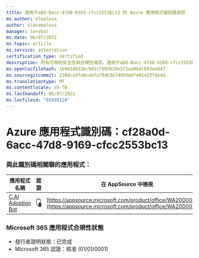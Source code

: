 ```yaml
---
title: 適用于a0d-6acc-47d8-9169-cfcc2553bc13 的 Azure 應用程式識別碼資訊
ms.author: elmalova
author: elenamalova
manager: tonybal
ms.date: 06/07/2022
ms.topic: article
ms.service: attestation
certification_type: certified
description: 所有可用的安全性與合規性資訊，適用于a0d-6acc-47d8-9169-cfcc2553bc13。
ms.openlocfilehash: 1b961d0320c9d1cf997628e5f2aa064cb93ee847
ms.sourcegitcommit: 238dca97a9cdafa78d63e74993ddfe91423fde4d
ms.translationtype: MT
ms.contentlocale: zh-TW
ms.lasthandoff: 06/07/2022
ms.locfileid: "65935120"
---
```

# <a name="azure-app-id-abe28a0d-6acc-47d8-9169-cfcc2553bc13"></a>Azure 應用程式識別碼：cf28a0d-6acc-47d8-9169-cfcc2553bc13


### <a name="apps-associated-with-this-id"></a>與此識別碼相關聯的應用程式：
| **應用程式名稱** | **認證** | **在 AppSource 中檢視** |
|--------------|---------------|-----------------------|
| [C.AI Adoption Bot](../forward/WA200002633.md) | <img alt="Certified application badge" src="../media/certified-badge.png" height="25" width="25" /> | [https://appsource.microsoft.com/product/office/WA200002633](https://appsource.microsoft.com/product/office/WA200002633) |

### <a name="microsoft-365-app-compliance-status"></a>Microsoft 365 應用程式合規性狀態
- 發行者證明狀態：已完成
- Microsoft 365 認證：核准 (01/01/0001) 

